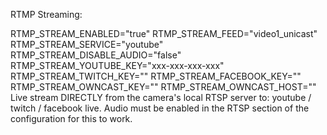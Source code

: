 RTMP Streaming:

RTMP_STREAM_ENABLED="true"
RTMP_STREAM_FEED="video1_unicast"
RTMP_STREAM_SERVICE="youtube"
RTMP_STREAM_DISABLE_AUDIO="false"
RTMP_STREAM_YOUTUBE_KEY="xxx-xxx-xxx-xxx"
RTMP_STREAM_TWITCH_KEY=""
RTMP_STREAM_FACEBOOK_KEY=""
RTMP_STREAM_OWNCAST_KEY=""
RTMP_STREAM_OWNCAST_HOST=""
Live stream DIRECTLY from the camera's local RTSP server to: youtube / twitch / facebook live. Audio must be enabled in the RTSP section of the configuration for this to work.
